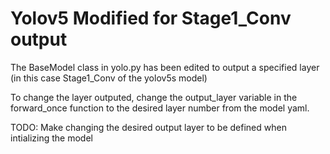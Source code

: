 # Yolov5 Modified for Stage1_Conv output

The BaseModel class in yolo.py has been edited to output a specified layer (in this case Stage1_Conv of the yolov5s model)

To change the layer outputed, change the output_layer variable in the forward_once function to the desired layer number from the model yaml.

TODO: Make changing the desired output layer to be defined when intializing the model
